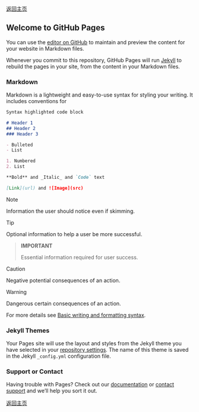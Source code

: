 [返回主页](index.md)
## Welcome to GitHub Pages

You can use the [editor on GitHub](https://github.com/BryanSDCN/BryanSDCN.github.io/edit/main/index.md) to maintain and preview the content for your website in Markdown files.

Whenever you commit to this repository, GitHub Pages will run [Jekyll](https://jekyllrb.com/) to rebuild the pages in your site, from the content in your Markdown files.

### Markdown

Markdown is a lightweight and easy-to-use syntax for styling your writing. It includes conventions for

```markdown
Syntax highlighted code block

# Header 1
## Header 2
### Header 3

- Bulleted
- List

1. Numbered
2. List

**Bold** and _Italic_ and `Code` text

[Link](url) and ![Image](src)
```

> [!NOTE]
> 
> Information the user should notice even if skimming.

> [!TIP]
> 
> Optional information to help a user be more successful.

> **IMPORTANT**
> 
> Essential information required for user success.

> [!CAUTION]
> Negative potential consequences of an action.

> [!WARNING]
> Dangerous certain consequences of an action.

For more details see [Basic writing and formatting syntax](https://docs.github.com/en/github/writing-on-github/getting-started-with-writing-and-formatting-on-github/basic-writing-and-formatting-syntax).

### Jekyll Themes

Your Pages site will use the layout and styles from the Jekyll theme you have selected in your [repository settings](https://github.com/BryanSDCN/BryanSDCN.github.io/settings/pages). The name of this theme is saved in the Jekyll `_config.yml` configuration file.

### Support or Contact

Having trouble with Pages? Check out our [documentation](https://docs.github.com/categories/github-pages-basics/) or [contact support](https://support.github.com/contact) and we’ll help you sort it out.

[返回主页](index.md)
